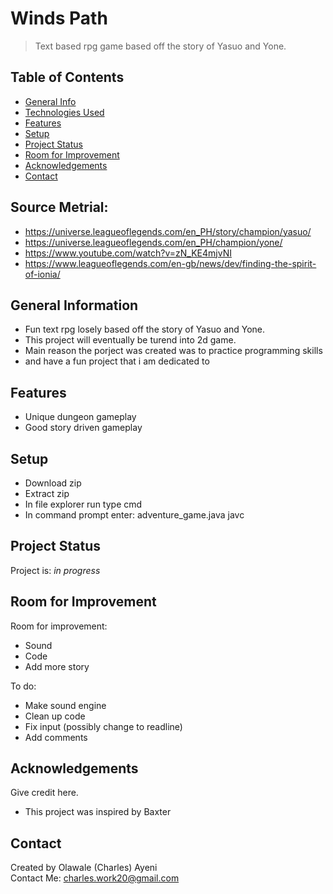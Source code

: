 # Winds Path
> Text based rpg game based off the story of Yasuo and Yone.

## Table of Contents
* [General Info](#general-information)
* [Technologies Used](#technologies-used)
* [Features](#features)
* [Setup](#setup)
* [Project Status](#project-status)
* [Room for Improvement](#room-for-improvement)
* [Acknowledgements](#acknowledgements)
* [Contact](#contact)



## Source Metrial:
- https://universe.leagueoflegends.com/en_PH/story/champion/yasuo/  
- https://universe.leagueoflegends.com/en_PH/champion/yone/  
- https://www.youtube.com/watch?v=zN_KE4mjvNI  
- https://www.leagueoflegends.com/en-gb/news/dev/finding-the-spirit-of-ionia/  

## General Information
- Fun text rpg losely based off the story of Yasuo and Yone.  
- This project will eventually be turend into 2d game.  
- Main reason the porject was created was to practice programming skills  
- and have a fun project that i am dedicated to  

## Features 
- Unique dungeon gameplay  
- Good story driven gameplay  

## Setup
- Download zip  
- Extract zip  
- In file explorer run type cmd  
- In command prompt enter: adventure_game.java javc  

## Project Status
Project is: _in progress_  

## Room for Improvement

Room for improvement:
- Sound
- Code 
- Add more story  

To do:  
- Make sound engine
- Clean up code
- Fix input (possibly change to readline)
- Add comments

## Acknowledgements
Give credit here.  
- This project was inspired by Baxter  

## Contact
Created by Olawale (Charles) Ayeni  
Contact Me: charles.work20@gmail.com  


<!-- Optional -->
<!-- ## License -->
<!-- This project is open source and available under the [... License](). -->

<!-- You don't have to include all sections - just the one's relevant to your project -->
